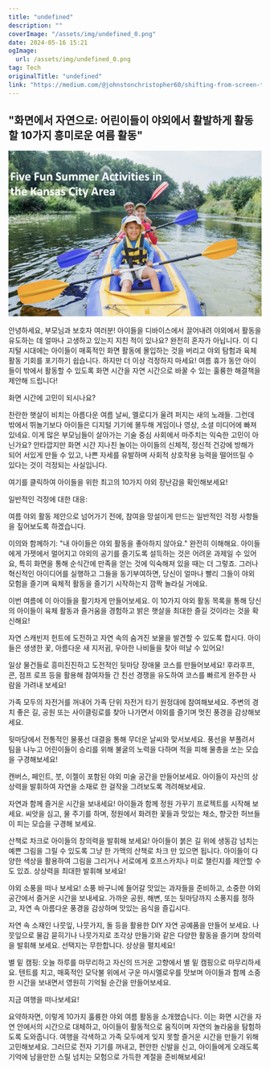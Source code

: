 ```yaml
---
title: "undefined"
description: ""
coverImage: "/assets/img/undefined_0.png"
date: 2024-05-16 15:21
ogImage: 
  url: /assets/img/undefined_0.png
tag: Tech
originalTitle: "undefined"
link: "https://medium.com/@johnstonchristopher60/shifting-from-screen-to-green-10-engaging-summer-activities-for-children-to-stay-active-outdoors-0b190cdf9f2c"
---
```



## "화면에서 자연으로: 어린이들이 야외에서 활발하게 활동할 10가지 흥미로운 여름 활동"

![이미지](/assets/img/undefined_0.png)

안녕하세요, 부모님과 보호자 여러분! 아이들을 디바이스에서 끌어내려 야외에서 활동을 유도하는 데 얼마나 고생하고 있는지 지친 적이 있나요? 완전히 혼자가 아닙니다. 이 디지털 시대에는 아이들이 매혹적인 화면 활동에 몰입하는 것을 버리고 야외 탐험과 육체 활동 기회를 포기하기 쉽습니다. 하지만 더 이상 걱정하지 마세요! 여름 휴가 동안 아이들이 밖에서 활동할 수 있도록 화면 시간을 자연 시간으로 바꿀 수 있는 훌륭한 해결책을 제안해 드립니다!

화면 시간에 고민이 되시나요?

<div class="content-ad"></div>

찬란한 햇살이 비치는 아름다운 여름 날씨, 멜로디가 울려 퍼지는 새의 노래들. 그런데 밖에서 뛰놀기보다 아이들은 디지털 기기에 몰두해 게임이나 영상, 소셜 미디어에 빠져 있네요. 이게 많은 부모님들이 살아가는 기술 중심 사회에서 마주치는 익숙한 고민이 아닌가요? 안타깝지만 화면 시간 지나친 놀이는 아이들의 신체적, 정신적 건강에 방해가 되어 서있게 만들 수 있고, 나쁜 자세를 유발하며 사회적 상호작용 능력을 떨어뜨릴 수 있다는 것이 걱정되는 사실입니다.

여기를 클릭하여 아이들을 위한 최고의 10가지 야외 장난감을 확인해보세요!

일반적인 걱정에 대한 대응:

여름 야외 활동 제안으로 넘어가기 전에, 참여을 망설이게 만드는 일반적인 걱정 사항들을 짚어보도록 하겠습니다.

<div class="content-ad"></div>

이의와 함께하기: "내 아이들은 야외 활동을 좋아하지 않아요." 완전히 이해해요. 아이들에게 가젯에서 멀어지고 야외의 공기를 즐기도록 설득하는 것은 어려운 과제일 수 있어요, 특히 화면을 통해 순식간에 만족을 얻는 것에 익숙해져 있을 때는 더 그렇죠. 그러나 혁신적인 아이디어를 실행하고 그들을 동기부여하면, 당신이 얼마나 빨리 그들이 야외 모험을 즐기며 육체적 활동을 즐기기 시작하는지 깜짝 놀라실 거에요.

이번 여름에 이 아이들을 활기차게 만들어보세요. 이 10가지 야외 활동 목록을 통해 당신의 아이들이 육체 활동과 즐거움을 경험하고 밝은 햇살을 최대한 즐길 것이라는 것을 확신해요!

자연 스캐빈저 헌트에 도전하고 자연 속의 숨겨진 보물을 발견할 수 있도록 합시다. 아이들은 생생한 꽃, 아름다운 새 지저귐, 우아한 나비들을 찾아 떠날 수 있어요!

<div class="content-ad"></div>

일상 물건들로 흥미진진하고 도전적인 뒷마당 장애물 코스를 만들어보세요! 후라후프, 콘, 점프 로프 등을 활용해 참여자들 간 친선 경쟁을 유도하여 코스를 빠르게 완주한 사람을 가려내 보세요!

가족 모두의 자전거를 꺼내어 가족 단위 자전거 타기 원정대에 참여해보세요. 주변의 경치 좋은 길, 공원 또는 사이클링로를 찾아 나가면서 야외를 즐기며 멋진 풍경을 감상해보세요.

뒷마당에서 전통적인 물풍선 대결을 통해 무더운 날씨와 맞서보세요. 풍선을 부풀려서 팀을 나누고 어린이들이 승리를 위해 불굴의 노력을 다하며 적을 피해 물총을 쏘는 모습을 구경해보세요!

캔버스, 페인트, 붓, 이젤이 포함된 야외 미술 공간을 만들어보세요. 아이들이 자신의 상상력을 발휘하여 자연을 소재로 한 걸작을 그려보도록 격려해보세요.

<div class="content-ad"></div>

자연과 함께 즐거운 시간을 보내세요! 아이들과 함께 정원 가꾸기 프로젝트를 시작해 보세요. 씨앗을 심고, 물 주기를 하며, 정원에서 화려한 꽃들과 맛있는 채소, 향긋한 허브들이 피는 모습을 구경해 보세요.

산책로 차크로 아이들의 창의력을 발휘해 보세요! 아이들이 붉은 길 위에 생동감 넘치는 예쁜 그림을 그릴 수 있도록 그냥 한 가맥의 산책로 차크 만 있으면 됩니다. 아이들이 다양한 색상을 활용하여 그림을 그리거나 서로에게 호프스카치나 미로 챌린지를 제안할 수도 있죠. 상상력을 최대한 발휘해 보세요!

야외 소풍을 떠나 보세요! 소풍 바구니에 들어갈 맛있는 과자들을 준비하고, 소중한 야외 공간에서 즐거운 시간을 보내세요. 가까운 공원, 해변, 또는 뒷마당까지 소풍지를 정하고, 자연 속 아름다운 풍경을 감상하며 맛있는 음식을 즐깁시다.

자연 속 소재인 나뭇잎, 나뭇가지, 돌 등을 활용한 DIY 자연 공예품을 만들어 보세요. 나뭇잎으로 물감 묻히기나 나뭇가지로 조각상 만들기와 같은 다양한 활동을 즐기며 창의력을 발휘해 보세요. 선택지는 무한합니다. 상상을 펼치세요!

<div class="content-ad"></div>

별 밑 캠핑: 오늘 하루를 마무리하고 자신의 뜨거운 고향에서 별 밑 캠핑으로 마무리하세요. 텐트를 치고, 매혹적인 모닥불 위에서 구운 마시멜로우를 맛보며 아이들과 함께 소중한 시간을 보내면서 영원히 기억될 순간을 만들어보세요.

지금 여행을 떠나보세요!

요약하자면, 이렇게 10가지 훌륭한 야외 여름 활동을 소개했습니다. 이는 화면 시간을 자연 안에서의 시간으로 대체하고, 아이들이 활동적으로 움직이며 자연의 놀라움을 탐험하도록 도와줍니다. 여행을 각색하고 가족 모두에게 잊지 못할 즐거운 시간을 만들기 위해 고민해보세요. 그러므로 전자 기기를 꺼내고, 편안한 신발을 신고, 아이들에게 오래도록 기억에 남을만한 스릴 넘치는 모험으로 가득한 계절을 준비해보세요!
